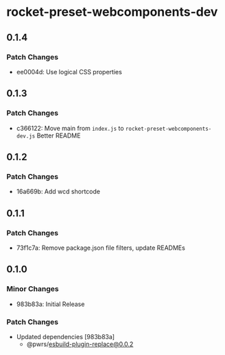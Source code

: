 # rocket-preset-webcomponents-dev

## 0.1.4

### Patch Changes

- ee0004d: Use logical CSS properties

## 0.1.3

### Patch Changes

- c366122: Move main from `index.js` to `rocket-preset-webcomponents-dev.js`
  Better README

## 0.1.2

### Patch Changes

- 16a669b: Add wcd shortcode

## 0.1.1

### Patch Changes

- 73f1c7a: Remove package.json file filters, update READMEs

## 0.1.0

### Minor Changes

- 983b83a: Initial Release

### Patch Changes

- Updated dependencies [983b83a]
  - @pwrs/esbuild-plugin-replace@0.0.2

